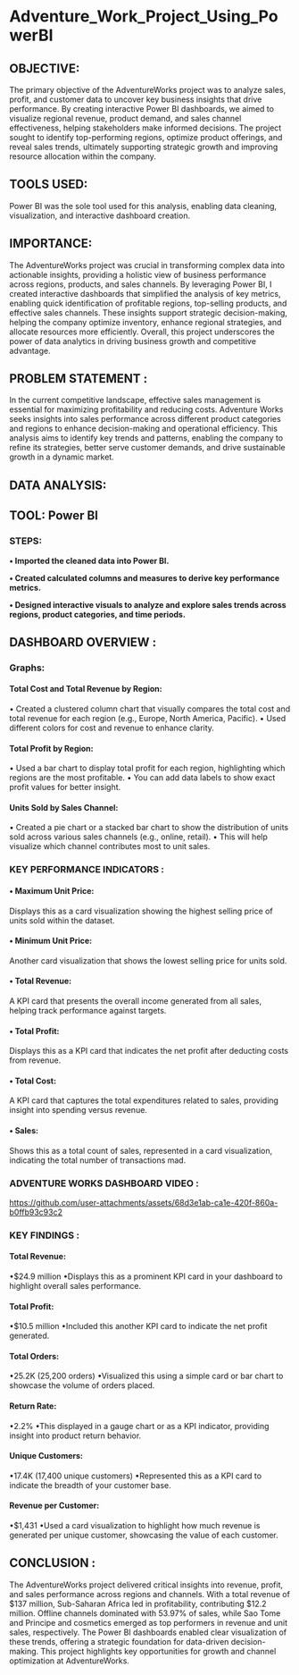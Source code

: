 # Adventure_Work_Project_Using_PowerBI

## OBJECTIVE: 
The primary objective of the AdventureWorks project was to analyze sales, profit, and customer data to uncover key business insights that drive performance. By creating interactive Power BI dashboards, we aimed to visualize regional revenue, product demand, and sales channel effectiveness, helping stakeholders make informed decisions. The project sought to identify top-performing regions, optimize product offerings, and reveal sales trends, ultimately supporting strategic growth and improving resource allocation within the company.

## TOOLS USED: 
Power BI was the sole tool used for this analysis, enabling data cleaning, visualization, and interactive dashboard creation.

## IMPORTANCE: 
The AdventureWorks project was crucial in transforming complex data into actionable insights, providing a holistic view of business performance across regions, products, and sales channels. By leveraging Power BI, I created interactive dashboards that simplified the analysis of key metrics, enabling quick identification of profitable regions, top-selling products, and effective sales channels. These insights support strategic decision-making, helping the company optimize inventory, enhance regional strategies, and allocate resources more efficiently. Overall, this project underscores the power of data analytics in driving business growth and competitive advantage.

## PROBLEM STATEMENT :
In the current competitive landscape, effective sales management is essential for maximizing profitability and reducing costs. Adventure Works seeks insights into sales performance across different product categories and regions to enhance decision-making and operational efficiency. This analysis aims to identify key trends and patterns, enabling the company to refine its strategies, better serve customer demands, and drive sustainable growth in a dynamic market.

## DATA ANALYSIS:
## TOOL: Power BI

### STEPS:
__• Imported the cleaned data into Power BI.__

__• Created calculated columns and measures to derive key performance metrics.__

__• Designed interactive visuals to analyze and explore sales trends across regions, product categories, and time periods.__

## DASHBOARD OVERVIEW :
### Graphs:
#### Total Cost and Total Revenue by Region:
• Created a clustered column chart that visually compares the total cost and total revenue for each region (e.g., Europe, North America, Pacific).
• Used different colors for cost and revenue to enhance clarity.

#### Total Profit by Region:
• Used a bar chart to display total profit for each region, highlighting which regions are the most profitable.
• You can add data labels to show exact profit values for better insight.

#### Units Sold by Sales Channel:
• Created a pie chart or a stacked bar chart to show the distribution of units sold across various sales channels (e.g., online, retail).
• This will help visualize which channel contributes most to unit sales.

### KEY PERFORMANCE INDICATORS :

#### • Maximum Unit Price:
Displays this as a card visualization showing the highest selling price of units sold within the dataset.
#### • Minimum Unit Price:
Another card visualization that shows the lowest selling price for units sold.
#### • Total Revenue:
A KPI card that presents the overall income generated from all sales, helping track performance 
against targets.
#### • Total Profit:
Displays this as a KPI card that indicates the net profit after deducting costs from revenue.
#### • Total Cost:
A KPI card that captures the total expenditures related to sales, providing insight into spending versus revenue.
#### • Sales:
Shows this as a total count of sales, represented in a card visualization, indicating the total number of transactions mad.

  ### ADVENTURE WORKS DASHBOARD VIDEO :
  
https://github.com/user-attachments/assets/68d3e1ab-ca1e-420f-860a-b0ffb93c93c2

### KEY FINDINGS :

#### Total Revenue:
•$24.9 million
•Displays this as a prominent KPI card in your dashboard to highlight overall sales performance.
#### Total Profit:
•$10.5 million
•Included this another KPI card to indicate the net profit generated.
#### Total Orders:
•25.2K (25,200 orders)
•Visualized this using a simple card or bar chart to showcase the volume of orders placed.
#### Return Rate:
•2.2%
•This displayed in a gauge chart or as a KPI indicator, providing insight into product return behavior.
#### Unique Customers:
•17.4K (17,400 unique customers)
•Represented this as a KPI card to indicate the breadth of your customer base.
#### Revenue per Customer:
•$1,431
•Used a card visualization to highlight how much revenue is generated per unique customer, 
 showcasing the value of each customer.

## CONCLUSION :
The AdventureWorks project delivered critical insights into revenue, profit, and sales performance across regions and channels. With a total revenue of $137 million, Sub-Saharan Africa led in profitability, contributing $12.2 million. Offline channels dominated with 53.97% of sales, while Sao Tome and Principe and cosmetics emerged as top performers in revenue and unit sales, respectively. The Power BI dashboards enabled clear visualization of these trends, offering a strategic foundation for data-driven decision-making. This project highlights key opportunities for growth and channel optimization at AdventureWorks.










